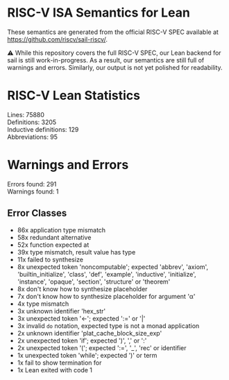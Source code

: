 # RISC-V ISA Semantics for Lean

These semantics are generated from the official RISC-V SPEC available at
https://github.com/riscv/sail-riscv/.

⚠️ While this repository covers the full RISC-V SPEC, our Lean backend for sail
is still work-in-progress. As a result, our semantics are still full of warnings
and errors. Similarly, our output is not yet polished for readability.
# RISC-V Lean Statistics

Lines: 75880  
Definitions: 3205  
Inductive definitions: 129  
Abbreviations: 95  

# Warnings and Errors

Errors found: 291  
Warnings found: 1  

## Error Classes

- 86x application type mismatch
- 58x redundant alternative
- 52x function expected at
- 39x type mismatch, result value has type
- 11x failed to synthesize
- 8x unexpected token 'noncomputable'; expected 'abbrev', 'axiom', 'builtin_initialize', 'class', 'def', 'example', 'inductive', 'initialize', 'instance', 'opaque', 'section', 'structure' or 'theorem'
- 8x don't know how to synthesize placeholder
- 7x don't know how to synthesize placeholder for argument 'α'
- 4x type mismatch
- 3x unknown identifier 'hex_str'
- 3x unexpected token '←'; expected ':=' or '|'
- 3x invalid `do` notation, expected type is not a monad application
- 2x unknown identifier 'plat_cache_block_size_exp'
- 2x unexpected token 'if'; expected ')', ',' or ':'
- 2x unexpected token '('; expected ':=', '_', 'rec' or identifier
- 1x unexpected token 'while'; expected ')' or term
- 1x fail to show termination for
- 1x Lean exited with code 1
